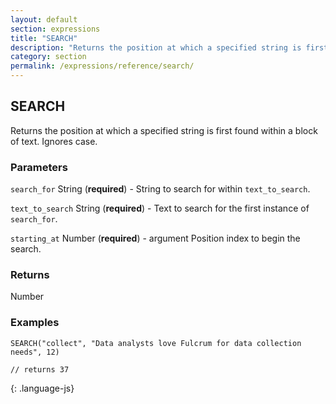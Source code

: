 ```yaml
---
layout: default
section: expressions
title: "SEARCH"
description: "Returns the position at which a specified string is first found within a block of text. Ignores case."
category: section
permalink: /expressions/reference/search/
---
```


## SEARCH

Returns the position at which a specified string is first found within a block of text. Ignores case.

### Parameters

`search_for` String (__required__) - String to search for within `text_to_search`.

`text_to_search` String (__required__) - Text to search for the first instance of `search_for`.

`starting_at` Number (__required__) - argument Position index to begin the search.

### Returns

Number

### Examples

~~~
SEARCH("collect", "Data analysts love Fulcrum for data collection needs", 12)

// returns 37
~~~
{: .language-js}